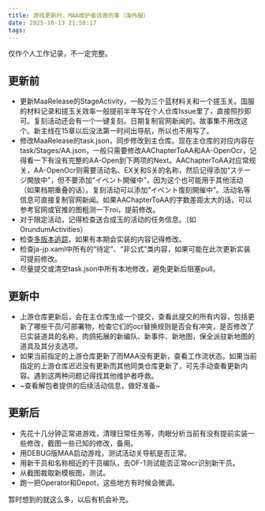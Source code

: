 ```yaml
---
title: 游戏更新时，MAA维护者该做的事（海外服）
date: 2025-10-13 21:58:17
tags:
---
```

仅作个人工作记录，不一定完整。  
## 更新前
 - 更新MaaRelease的StageActivity，一般为三个蓝材料关和一个搓玉关。国服的材料记录和搓玉关效率一般提前半年写在个人仓库Issue里了，直接照抄即可。复刻活动还会有一个一键复刻。日期复制官网新闻的。故事集不用改这个。新主线在15章以后没法第一时间出导航，所以也不用写了。
 - 修改MaaRelease的task.json，同步修改到主仓库。现在主仓库的对应内容在task/Stages/AA.json，一般只需要修改AAChapterToAA和AA-OpenOcr，记得看一下有没有完整的AA-Open到下两项的Next。AAChapterToAA对应常规关，AA-OpenOcr则需要活动名、EX关和S关的名称，然后记得添加“ステージ開放中”，但不要添加“イベント開催中”，因为这个也可能用于其他活动（如果档期重叠的话）。复刻活动可以添加“イベント復刻開催中”。活动名等信息可直接复制官网新闻。如果AAChapterToAA的字数差距太大的话，可以参考官网或官推的图粗测一下roi，提前修改。
 - 对于限定活动，记得检查送合成玉的活动的任务信息。（如OrundumActivities）
 - 检查[多版本追踪](https://github.com/MaaAssistantArknights/MaaAssistantArknights/issues/12945)，如果有本期会实装的内容记得修改。
 - 检查ja-jp.xaml中所有的“待定”、“非公式”类内容，如果可能在此次更新实装可提前修改。
 - 尽量提交或清空task.json中所有本地修改，避免更新后阻塞pull。

## 更新中
 - 上游仓库更新后，会在主仓库生成一个提交，查看此提交的所有内容，包括更新了哪些干员/可部署物，检查它们的ocr替换规则是否会有冲突，是否修改了已实装道具的名称，肉鸽拓展的新编队、新事件、新地图，保全派驻新地图的道具及其分支选项。
 - 如果当前指定的上游仓库更新了而MAA没有更新，查看工作流状态。如果当前指定的上游仓库迟迟没有更新而其他同类仓库更新了，可先手动查看更新内容。遇到这两种问题记得找其他维护者呼救。
 - ~查看解包者提供的后续活动信息，做好准备~

## 更新后
 - 先花十几分钟正常进游戏，清理日常任务等，肉眼分析当前有没有提前实装一些修改，截图一些已知的修改，备用。
 - 用DEBUG版MAA启动游戏，测试活动关导航是否正常。
 - 用新干员和名称相近的干员编队，去OF-1测试能否正常ocr识别新干员。
 - 从截图裁取新模板图，测试。
 - 跑一把Operator和Depot，这些地方有时候会微调。



暂时想到的就这么多，以后有机会补充。